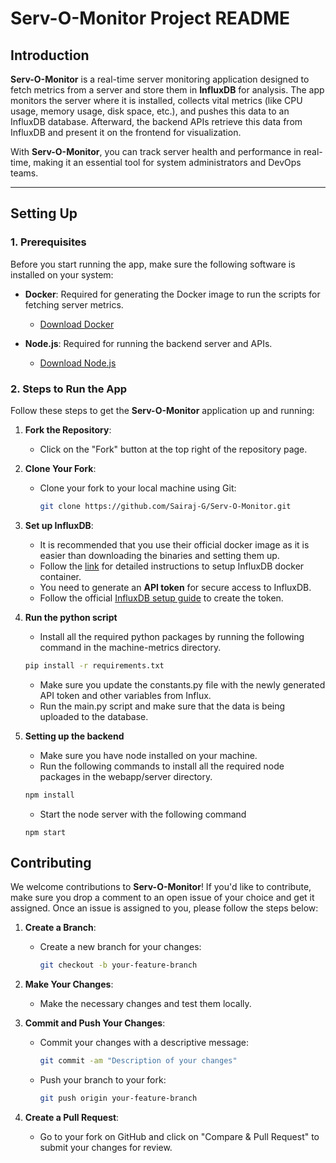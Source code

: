 # Serv-O-Monitor Project README

## Introduction

**Serv-O-Monitor** is a real-time server monitoring application designed to fetch metrics from a server and store them in **InfluxDB** for analysis. The app monitors the server where it is installed, collects vital metrics (like CPU usage, memory usage, disk space, etc.), and pushes this data to an InfluxDB database. Afterward, the backend APIs retrieve this data from InfluxDB and present it on the frontend for visualization.

With **Serv-O-Monitor**, you can track server health and performance in real-time, making it an essential tool for system administrators and DevOps teams.

---

## Setting Up

### 1. **Prerequisites**

Before you start running the app, make sure the following software is installed on your system:

- **Docker**: Required for generating the Docker image to run the scripts for fetching server metrics.
  - [Download Docker](https://www.docker.com/get-started)
  
- **Node.js**: Required for running the backend server and APIs.
  - [Download Node.js](https://nodejs.org/)

### 2. **Steps to Run the App**

Follow these steps to get the **Serv-O-Monitor** application up and running:
1. **Fork the Repository**:
   - Click on the "Fork" button at the top right of the repository page.

2. **Clone Your Fork**:
   - Clone your fork to your local machine using Git:

     ```bash
     git clone https://github.com/Sairaj-G/Serv-O-Monitor.git
     ```
    
3. **Set up InfluxDB**:

   - It is recommended that you use their official docker image as it is easier than downloading the binaries and setting them up.
   - Follow the [link](https://hub.docker.com/_/influxdb) for detailed instructions to setup InfluxDB docker container.
   - You need to generate an **API token** for secure access to InfluxDB. 
   - Follow the official [InfluxDB setup guide](https://docs.influxdata.com/influxdb/v2.0/get-started/) to create the token.

4. **Run the python script**
   - Install all the required python packages by running the following command in the machine-metrics directory.
    ```Bash
    pip install -r requirements.txt
    ```
   - Make sure you update the constants.py file with the newly generated API token and other variables from Influx. 
   - Run the main.py script and make sure that the data is being uploaded to the database. 

5. **Setting up the backend**
   - Make sure you have node installed on your machine.
   - Run the following commands to install all the required node packages in the webapp/server directory.
   ```bash
   npm install
   ```
   - Start the node server with the following command
   ```
   npm start
   ```

## Contributing

We welcome contributions to **Serv-O-Monitor**! If you'd like to contribute, make sure you drop a comment to an open issue of your choice and get it assigned. Once an issue is assigned to you, please follow the steps below:

1. **Create a Branch**:
   - Create a new branch for your changes:

     ```bash
     git checkout -b your-feature-branch
     ```

2. **Make Your Changes**:
   - Make the necessary changes and test them locally.

3. **Commit and Push Your Changes**:
   - Commit your changes with a descriptive message:

     ```bash
     git commit -am "Description of your changes"
     ```

   - Push your branch to your fork:

     ```bash
     git push origin your-feature-branch
     ```

4. **Create a Pull Request**:
   - Go to your fork on GitHub and click on "Compare & Pull Request" to submit your changes for review.
